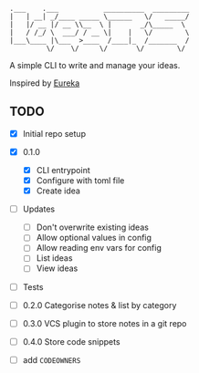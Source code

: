 ```
.___    .___           __________  _________           
|   | __| _/____ _____ \______   \/   _____/           
|   |/ __ |/ __ \\__  \ |       _/\_____  \            
|   / /_/ \  ___/ / __ \|    |   \/        \           
|___\____ |\___  >____  /____|_  /_______  /           
         \/    \/     \/       \/        \/ 
```
A simple CLI to write and manage your ideas.

Inspired by [Eureka][eureka]

## TODO
 - [x] Initial repo setup
 - [x] 0.1.0
    - [x] CLI entrypoint
    - [x] Configure with toml file
    - [x] Create idea
 - [ ] Updates
    - [ ] Don't overwrite existing ideas
    - [ ] Allow optional values in config
    - [ ] Allow reading env vars for config
    - [ ] List ideas
    - [ ] View ideas
 - [ ] Tests
 - [ ] 0.2.0 Categorise notes & list by category
 - [ ] 0.3.0 VCS plugin to store notes in a git repo
 - [ ] 0.4.0 Store code snippets
 - [ ] add `CODEOWNERS`


[eureka]: https://github.com/simeg/eureka/
